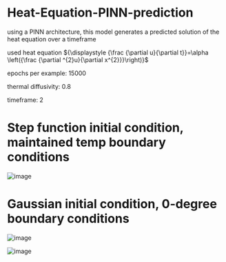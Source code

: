 # Heat-Equation-PINN-prediction
using a PINN architecture, this model generates a predicted solution of the heat equation over a timeframe

used heat equation ${\displaystyle {\frac {\partial u}{\partial t}}=\alpha \left({\frac {\partial ^{2}u}{\partial x^{2}}}\right)}$

epochs per example: 15000

thermal diffusivity: 0.8

timeframe: 2

# Step function initial condition, maintained temp boundary conditions

![image](https://github.com/MasterMeep/Heat-Equation-PINN-prediction/assets/51376656/798b3c15-deb3-4d76-a8dd-0b7c136c7605)

# Gaussian initial condition, 0-degree boundary conditions

![image](https://github.com/MasterMeep/Heat-Equation-PINN-prediction/assets/51376656/79078922-452b-42c5-ab52-a592fd6e6b1a)

![image](https://github.com/MasterMeep/Heat-Equation-PINN-prediction/assets/51376656/dcaed8a3-c26a-4d98-b115-b6001f94f7fc)
